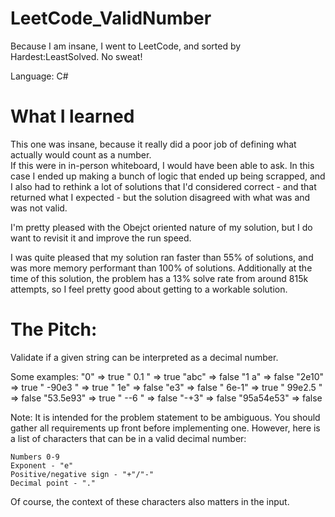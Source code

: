 # LeetCode_ValidNumber
Because I am insane, I went to LeetCode, and sorted by Hardest:LeastSolved.  No sweat!

Language: C#
 
# What I learned
This one was insane, because it really did a poor job of defining what actually would count as a number.  
If this were in in-person whiteboard, I would have been able to ask.  In this case I ended up making a bunch of logic that ended up being scrapped, and I also had to rethink a lot of solutions that I'd considered correct - and that returned what I expected - but the solution disagreed with what was and was not valid.

I'm pretty pleased with the Obejct oriented nature of my solution, but I do want to revisit it and improve the run speed.

I was quite pleased that my solution ran faster than 55% of solutions, and was more memory performant than 100% of solutions.
Additionally at the time of this solution, the problem has a 13% solve rate from around 815k attempts, so I feel pretty good about getting to a workable solution.

# The Pitch:  
Validate if a given string can be interpreted as a decimal number.

Some examples:
"0" => true
" 0.1 " => true
"abc" => false
"1 a" => false
"2e10" => true
" -90e3   " => true
" 1e" => false
"e3" => false
" 6e-1" => true
" 99e2.5 " => false
"53.5e93" => true
" --6 " => false
"-+3" => false
"95a54e53" => false

Note: It is intended for the problem statement to be ambiguous. You should gather all requirements up front before implementing one. However, here is a list of characters that can be in a valid decimal number:

    Numbers 0-9
    Exponent - "e"
    Positive/negative sign - "+"/"-"
    Decimal point - "."

Of course, the context of these characters also matters in the input.
